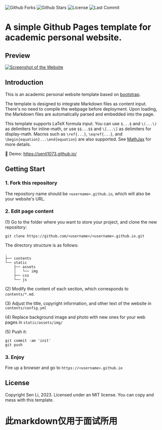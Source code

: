 

![Github Forks](https://img.shields.io/github/forks/senli1073/senli1073.github.io?style=flat)
![Github Stars](https://img.shields.io/github/stars/senli1073/senli1073.github.io?style=flat)
![License](https://img.shields.io/github/license/senli1073/senli1073.github.io)
![Last Commit](https://img.shields.io/github/last-commit/senli1073/senli1073.github.io)

# A simple Github Pages template for academic personal website.

## Preview
[![Screenshot of the Website](https://raw.githubusercontent.com/senli1073/senli1073.github.io/main/screenshot_full.png)](https://senli1073.github.io/)


## Introduction

This is an academic personal website template based on [bootstrap](https://github.com/StartBootstrap/startbootstrap-new-age).

The template is designed to integrate Markdown files as content input.  There's no need to compile the webpage before deployment.  Upon loading, the Markdown files are automatically parsed and embedded into the page.

This template supports LaTeX formula input. You can use `$...$` and `\(...\)` as delimiters for inline-math, or use `$$...$$` and `\[...\]` as delimiters for display-math. Macros such as `\ref{...}`, `\eqref{...}`, and `\begin{equation}...\end{equation}` are also supported. See [MathJax](https://docs.mathjax.org/en/latest/index.html) for more details.

:milky_way: Demo: https://senli1073.github.io/


## Getting Start
### 1. Fork this repository
The repository name should be `<username>.github.io`, which will also be your website's URL.


### 2. Edit page content

(1) Go to the folder where you want to store your project, and clone the new repository:
```
git clone https://github.com/<username>/<username>.github.io.git
```
The directory structure is as follows:

```.
.
├── contents
└── static
    ├── assets
    │   └── img
    ├── css
    └── js
```

(2) Modify the content of each section, which corresponds to `contents/*.md`.

(3) Adjust the title, copyright information, and other text of the website in `contents/config.yml`

(4) Replace background image and photo with new ones for your web pages in `static/assets/img/`

(5) Push it: 
```
git commit -am 'init'
git push
```


### 3. Enjoy

Fire up a browser and go to `https://<username>.github.io`



## License

Copyright Sen Li, 2023. Licensed under an MIT license. You can copy and mess with this template.

# 此markdown仅用于面试所用
